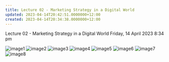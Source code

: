```yaml
---
title: Lecture 02 - Marketing Strategy in a Digital World
updated: 2023-04-14T20:42:51.0000000+12:00
created: 2023-04-14T20:34:38.0000000+12:00
---
```


Lecture 02 - Marketing Strategy in a Digital World
Friday, 14 April 2023
8:34 pm

![image1](../../../../resources/05e7d5205e5a45d1923b06771d49acfd.png)
![image2](../../../../resources/1d56baa492f9436285d6439cbf35e751.png)
![image3](../../../../resources/2657ae05cddd4047bca9d5e89fe023d3.png)
![image4](../../../../resources/c17aad58ef6743668031d043f2d8f123.png)
![image5](../../../../resources/9cc2949593c04a94909baa1279fe3e8f.png)
![image6](../../../../resources/fe04d4d19aed4f6d8710d74d07d796a2.png)
![image7](../../../../resources/e8c7a3a139f54c309da1bca8cd9654b2.png)
![image8](../../../../resources/2575e6f69bb94a82a1429ffa3a2a1b01.png)
